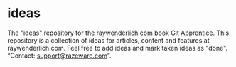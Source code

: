 # ideas
The "ideas" repository for the raywenderlich.com book Git Apprentice.
This repository is a collection of ideas for articles, content
and features at raywenderlich.com.
Feel free to add ideas and mark taken ideas as "done".
“Contact: support@razeware.com”.
